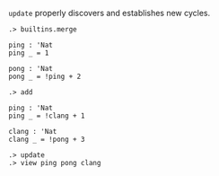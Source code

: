 `update` properly discovers and establishes new cycles.

```ucm:hide
.> builtins.merge
```

```unison
ping : 'Nat
ping _ = 1

pong : 'Nat
pong _ = !ping + 2
```

```ucm
.> add
```

```unison
ping : 'Nat
ping _ = !clang + 1

clang : 'Nat
clang _ = !pong + 3
```

```ucm
.> update
.> view ping pong clang
```
